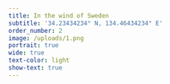 ```yaml
---
title: In the wind of Sweden
subtitle: '34.23434234° N, 134.46434234° E'
order_number: 2
image: /uploads/1.png
portrait: true
wide: true
text-color: light
show-text: true
---
```



